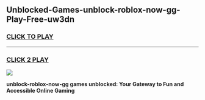 
## Unblocked-Games-unblock-roblox-now-gg-Play-Free-uw3dn
<h3>
<a href="https://premium76.site?title=unblock-roblox-now-gg&ref=18A">CLICK TO PLAY</a></h3>
<hr>

<h3>
<a href="https://premium76.site?title=unblock-roblox-now-gg&ref=18A">CLICK 2 PLAY</a>
  
</h3>

<a href="https://premium76.site?title=unblock-roblox-now-gg&ref=18A"><img src="https://clearcache.store/games.png"></a>


**unblock-roblox-now-gg games unblocked: Your Gateway to Fun and Accessible Online Gaming**
